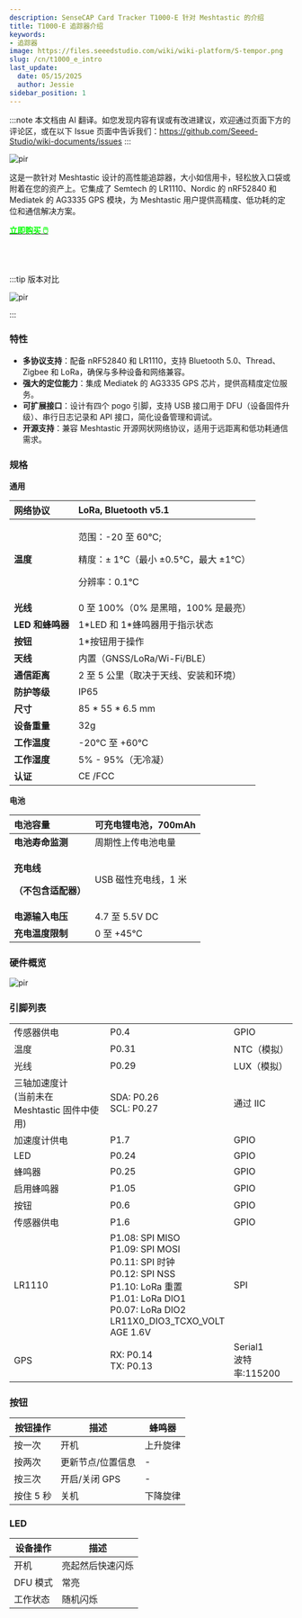 ```yaml
---
description: SenseCAP Card Tracker T1000-E 针对 Meshtastic 的介绍
title: T1000-E 追踪器介绍
keywords:
- 追踪器
image: https://files.seeedstudio.com/wiki/wiki-platform/S-tempor.png
slug: /cn/t1000_e_intro
last_update:
  date: 05/15/2025
  author: Jessie
sidebar_position: 1
---
```

:::note
本文档由 AI 翻译。如您发现内容有误或有改进建议，欢迎通过页面下方的评论区，或在以下 Issue 页面中告诉我们：https://github.com/Seeed-Studio/wiki-documents/issues
:::

<p style={{textAlign: 'center'}}><img src="https://files.seeedstudio.com/wiki/SenseCAP/Meshtastic/intro-e.png" alt="pir" width={800} height="auto" /></p>

这是一款针对 Meshtastic 设计的高性能追踪器，大小如信用卡，轻松放入口袋或附着在您的资产上。它集成了 Semtech 的 LR1110、Nordic 的 nRF52840 和 Mediatek 的 AG3335 GPS 模块，为 Meshtastic 用户提供高精度、低功耗的定位和通信解决方案。

<div class="get_one_now_container" style={{textAlign: 'center'}}>
    <a class="get_one_now_item" href="https://www.seeedstudio.com/SenseCAP-Card-Tracker-T1000-E-for-Meshtastic-p-5913.html">
            <strong><span><font color={'FFFFFF'} size={"4"}> 立即购买 🖱️</font></span></strong>
    </a>
</div>

<br></br>

:::tip 版本对比
<p style={{textAlign: 'center'}}><img src="https://files.seeedstudio.com/wiki/SenseCAP/Meshtastic/versions-duibi.png" alt="pir" width={600} height="auto" /></p>
:::

### 特性

* **多协议支持**：配备 nRF52840 和 LR1110，支持 Bluetooth 5.0、Thread、Zigbee 和 LoRa，确保与多种设备和网络兼容。
* **强大的定位能力**：集成 Mediatek 的 AG3335 GPS 芯片，提供高精度定位服务。
* **可扩展接口**：设计有四个 pogo 引脚，支持 USB 接口用于 DFU（设备固件升级）、串行日志记录和 API 接口，简化设备管理和调试。
* **开源支持**：兼容 Meshtastic 开源网状网络协议，适用于远距离和低功耗通信需求。

### 规格

**通用**

|**网络协议**|LoRa, Bluetooth v5.1|
| :- | :- |
|**温度**|<p>范围：-20 至 60℃;</p><p>精度：± 1℃（最小 ±0.5℃，最大 ±1℃）</p><p>分辨率：0.1℃</p>|
|**光线**|0 至 100%（0% 是黑暗，100% 是最亮）|
|**LED 和蜂鸣器**|1\*LED 和 1\*蜂鸣器用于指示状态|
|**按钮**|1\*按钮用于操作|
|**天线**|内置（GNSS/LoRa/Wi-Fi/BLE）|
|**通信距离**|2 至 5 公里（取决于天线、安装和环境）|
|**防护等级**|IP65|
|**尺寸**|85 \* 55 \* 6.5 mm|
|**设备重量**|32g|
|**工作温度**|-20℃ 至 +60℃|
|**工作湿度**|5% - 95%（无冷凝）|
|**认证**|CE /FCC|

**电池**

|**电池容量**|可充电锂电池，700mAh|
| :- | :- |
|**电池寿命监测**|周期性上传电池电量|
|<p>**充电线**</p><p>**（不包含适配器）**</p>|USB 磁性充电线，1 米|
|**电源输入电压**|4\.7 至 5.5V DC|
|**充电温度限制**|0 至 +45℃|

### 硬件概览

<p style={{textAlign: 'center'}}><img src="https://files.seeedstudio.com/wiki/SenseCAP/Meshtastic/4-pogo.png" alt="pir" width={800} height="auto" /></p>

### 引脚列表

||||
|- |- |- |
|传感器供电|P0.4|GPIO|
|温度|P0.31|NTC（模拟）|
|光线|P0.29|LUX（模拟）|
|三轴加速度计<br/>(当前未在 Meshtastic 固件中使用)|SDA: P0.26<br/>SCL: P0.27|通过 IIC|
|加速度计供电|P1.7|GPIO|
|LED|P0.24|GPIO|
|蜂鸣器|P0.25|GPIO|
|启用蜂鸣器|P1.05|GPIO|
|按钮|P0.6|GPIO|
|传感器供电|P1.6|GPIO|
|LR1110|P1.08: SPI MISO<br/>P1.09: SPI MOSI<br/>P0.11: SPI 时钟<br/>P0.12: SPI NSS<br/>P1.10: LoRa 重置<br/>P1.01: LoRa DIO1<br/>P0.07: LoRa DIO2<br/>LR11X0\_DIO3\_TCXO\_VOLT<br/>AGE 1.6V|SPI|
|GPS|RX: P0.14<br/>TX: P0.13|Serial1 <br/>波特率:115200|

### 按钮

|按钮操作|描述|蜂鸣器|
|- |- |- |
|按一次|开机|上升旋律|
|按两次|更新节点/位置信息|-|
|按三次|开启/关闭 GPS|-|
|按住 5 秒|关机|下降旋律|

### LED

|设备操作|描述|
|- |- |
|开机|亮起然后快速闪烁|
|DFU 模式|常亮|
|工作状态|随机闪烁|